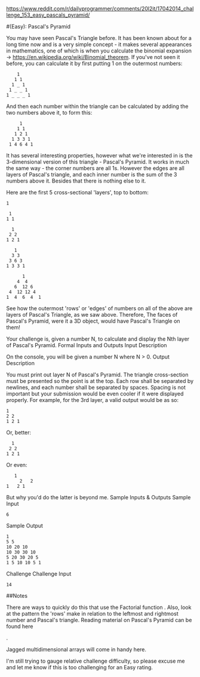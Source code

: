 https://www.reddit.com/r/dailyprogrammer/comments/20l2it/17042014_challenge_153_easy_pascals_pyramid/

#(Easy): Pascal's Pyramid

You may have seen Pascal's Triangle before. It has been known about for a long time now and is a very simple concept - it makes several appearances in mathematics, one of which is when you calculate the binomial expansion
-> https://en.wikipedia.org/wiki/Binomial_theorem.
If you've not seen it before, you can calculate it by first putting 1 on the outermost numbers:
```
    1
   1 1
  1 _ 1
 1 _ _ 1
1 _ _ _ 1
```
And then each number within the triangle can be calculated by adding the two numbers above it, to form this:
```
     1
    1 1
   1 2 1
  1 3 3 1
 1 4 6 4 1
```
It has several interesting properties, however what we're interested in is the 3-dimensional version of this triangle - Pascal's Pyramid.
It works in much the same way - the corner numbers are all 1s. However the edges are all layers of Pascal's triangle, and each inner number is the sum of the 3 numbers above it. Besides that there is nothing else to it.

Here are the first 5 cross-sectional 'layers', top to bottom:
```
1

 1
1 1
```
```
  1
 2 2
1 2 1
```
```
   1
  3	3
 3 6 3
1 3 3 1
```
```
      1
    4  4
   6  12 6
 4  12 12 4
1  4  6  4  1
```
See how the outermost 'rows' or 'edges' of numbers on all of the above are layers of Pascal's Triangle, as we saw above. Therefore, The faces of Pascal's Pyramid, were it a 3D object, would have Pascal's Triangle on them!

Your challenge is, given a number N, to calculate and display the Nth layer of Pascal's Pyramid.
Formal Inputs and Outputs
Input Description

On the console, you will be given a number N where N > 0.
Output Description

You must print out layer N of Pascal's Pyramid. The triangle cross-section must be presented so the point is at the top. Each row shall be separated by newlines, and each number shall be separated by spaces. Spacing is not important but your submission would be even cooler if it were displayed properly. For example, for the 3rd layer, a valid output would be as so:
```
1
2 2
1 2 1
```
Or, better:
```
  1
 2 2
1 2 1
```
Or even:
```
   1
     2   2
1   2 1
```
But why you'd do the latter is beyond me.
Sample Inputs & Outputs
Sample Input
```
6
```
Sample Output
```
1
5 5
10 20 10
10 30 30 10
5 20 30 20 5
1 5 10 10 5 1
```
Challenge
Challenge Input
```
14
```
##Notes

There are ways to quickly do this that use the Factorial function
. Also, look at the pattern the 'rows' make in relation to the leftmost and rightmost number and Pascal's triangle.
Reading material on Pascal's Pyramid can be found here

.

Jagged multidimensional arrays will come in handy here.

I'm still trying to gauge relative challenge difficulty, so please excuse me and let me know if this is too challenging for an Easy rating.